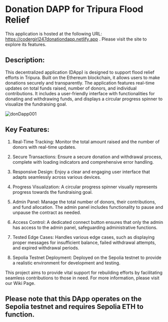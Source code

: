 # Donation DAPP for Tripura Flood Relief

This application is hosted at the following URL: https://codergirl247donationdapp.netlify.app . Please visit the site to explore its features.

## Description: 

This decentralized application (DApp) is designed to support flood relief efforts in Tripura. Built on the Ethereum blockchain, it allows users to make donations securely and transparently. The application features real-time updates on total funds raised, number of donors, and individual contributions. It includes a user-friendly interface with functionalities for donating and withdrawing funds, and displays a circular progress spinner to visualize the fundraising goal.

![donDapp001](https://github.com/user-attachments/assets/846dc599-fe0f-4fd8-bd67-778f7a824cc8)

## **Key Features:**

1. Real-Time Tracking: Monitor the total amount raised and the number of donors with real-time updates.

2. Secure Transactions: Ensure a secure donation and withdrawal process, complete with loading indicators and comprehensive error handling.

3. Responsive Design: Enjoy a clear and engaging user interface that adapts seamlessly across various devices.

4. Progress Visualization: A circular progress spinner visually represents progress towards the fundraising goal.

5. Admin Panel: Manage the total number of donors, their contributions, and fund allocation. The admin panel includes functionality to pause and unpause the contract as needed.

6. Access Control: A dedicated connect button ensures that only the admin has access to the admin panel, safeguarding administrative functions.

7. Tested Edge Cases: Handles various edge cases, such as displaying proper messages for insufficient balance, failed withdrawal attempts, and expired withdrawal periods.

8. Sepolia Testnet Deployment: Deployed on the Sepolia testnet to provide a realistic environment for development and testing.

This project aims to provide vital support for rebuilding efforts by facilitating seamless contributions to those in need. For more information, please visit our Wiki Page.

## **Please note that this DApp operates on the Sepolia testnet and requires Sepolia ETH to function.**
 
